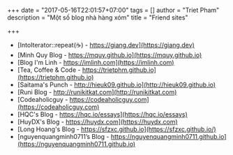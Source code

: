 +++
date = "2017-05-16T22:01:57+07:00"
tags = []
author = "Triet Pham"
description = "Một số blog nhà hàng xóm"
title = "Friend sites"

+++


- [IntoIterator::repeat(☕️) - https://giang.dev](https://giang.dev)
- [Minh Quy Blog - https://mquy.github.io](https://mquy.github.io)
- [Blog I'm Linh - https://imlinh.com](https://imlinh.com)
- [Tea, Coffee & Code - https://trietphm.github.io](https://trietphm.github.io)
- [Saitama's Punch - http://hieuk09.github.io](http://hieuk09.github.io)
- [Runi Blog - http://runikitkat.com](http://runikitkat.com)
- [Codeaholicguy - https://codeaholicguy.com](https://codeaholicguy.com)
- [HQC's Blog - https://hqc.io/essays](https://hqc.io/essays)
- [HuyDX's Blog - https://huydx.com](https://huydx.com)
- [Long Hoang's Blog - https://sfzxc.github.io](https://sfzxc.github.io/)
- [nguyenquangminh0711’s Blog - https://nguyenquangminh0711.github.io](https://nguyenquangminh0711.github.io)
